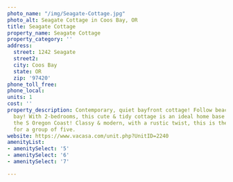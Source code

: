 ```yaml
---
photo_name: "/img/Seagate-Cottage.jpg"
photo_alt: Seagate Cottage in Coos Bay, OR
title: Seagate Cottage
property_name: Seagate Cottage
property_category: ''
address:
  street: 1242 Seagate
  street2: 
  city: Coos Bay
  state: OR
  zip: '97420'
phone_toll_free: 
phone_local: 
units: 1
cost: ''
property_description: Contemporary, quiet bayfront cottage! Follow beach trail to
  bay! With 2-bedrooms, this cute & tidy cottage is an ideal home base for exploring
  the S Oregon Coast! Classy & modern, with a rustic twist, this is the perfect getaway
  for a group of five.
website: https://www.vacasa.com/unit.php?UnitID=2240
amenityList:
- amenitySelect: '5'
- amenitySelect: '6'
- amenitySelect: '7'

---
```

